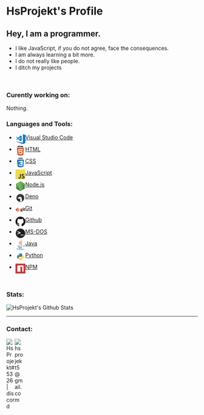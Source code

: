 # HsProjekt's Profile

## Hey, I am a programmer.
- I like JavaScript, if you do not agree, face the consequences.
- I am always learning a bit more.
- I do not really like people.
- I ditch my projects
<br />

### Curently working on:
Nothing.
<br />

### Languages and Tools:

- [<img align="left" alt="Visual Studio Code" width="26px" src="https://raw.githubusercontent.com/github/explore/80688e429a7d4ef2fca1e82350fe8e3517d3494d/topics/visual-studio-code/visual-studio-code.png" /> Visual Studio Code](https://code.visualstudio.com/docs/languages/java)

- [<img align="left" alt="HTML5" width="26px" src="https://raw.githubusercontent.com/github/explore/80688e429a7d4ef2fca1e82350fe8e3517d3494d/topics/html/html.png" /> HTML](https://developer.mozilla.org/en-US/docs/Web/HTML)

- [<img align="left" alt="CSS3" width="26px" src="https://raw.githubusercontent.com/github/explore/80688e429a7d4ef2fca1e82350fe8e3517d3494d/topics/css/css.png" /> CSS](https://developer.mozilla.org/en-US/docs/Web/CSS)

- [<img align="left" alt="JavaScript" width="26px" src="https://raw.githubusercontent.com/github/explore/80688e429a7d4ef2fca1e82350fe8e3517d3494d/topics/javascript/javascript.png" /> JavaScript](https://developer.mozilla.org/en-US/docs/Web/JavaScript)

- [<img align="left" alt="Node.js" width="26px" src="https://raw.githubusercontent.com/github/explore/80688e429a7d4ef2fca1e82350fe8e3517d3494d/topics/nodejs/nodejs.png" /> Node.js](https://nodejs.org/en/)

- [<img align="left" alt="Deno" width="26px" src="https://raw.githubusercontent.com/github/explore/361e2821e2dea67711cde99c9c40ed357061cf27/topics/deno/deno.png" /> Deno](https://deno.land/)

- [<img align="left" alt="Git" width="26px" src="https://raw.githubusercontent.com/github/explore/80688e429a7d4ef2fca1e82350fe8e3517d3494d/topics/git/git.png" /> Git](https://git-scm.com/)

- [<img align="left" alt="GitHub" width="26px" src="https://raw.githubusercontent.com/github/explore/78df643247d429f6cc873026c0622819ad797942/topics/github/github.png" /> Github](https://github.com/wamuM)

- [<img align="left" alt="MS-DOS bach" width="26px" src="https://raw.githubusercontent.com/github/explore/80688e429a7d4ef2fca1e82350fe8e3517d3494d/topics/terminal/terminal.png" /> MS-DOS](https://en.wikipedia.org/wiki/MS-DOS)

- [<img align="left" alt="Java" width="26px" src="https://raw.githubusercontent.com/github/explore/80688e429a7d4ef2fca1e82350fe8e3517d3494d/topics/java/java.png" /> Java](https://www.java.com/en/)

- [<img align="left" alt="Pyhton" width="26px" src="https://raw.githubusercontent.com/github/explore/80688e429a7d4ef2fca1e82350fe8e3517d3494d/topics/python/python.png" /> Python](https://www.python.org/)

- [<img align="left" alt="NPM" width="26px" src="https://raw.githubusercontent.com/github/explore/80688e429a7d4ef2fca1e82350fe8e3517d3494d/topics/npm/npm.png" /> NPM](https://www.npmjs.com/~wamu_m)

<br />

### Stats:

<img display="block" alt="HsProjekt's Github Stats" src="https://github-readme-stats.codestackr.vercel.app/api?username=HsProjekt&show_icons=true" />
<br />

---

### Contact:
[<img align="left" alt="HsProjekt#5326 | discord" width="22px" src="https://cdn.jsdelivr.net/npm/simple-icons@v3/icons/discord.svg" />][discord]
[<img align="left" alt="hsprojekt5@gmail.com" width="22px" src="https://cdn.jsdelivr.net/npm/simple-icons@v3/icons/gmail.svg" />][mail]


[discord]: https://discord.gg/2cWxrCe
[mail]: mailto:hsprojekt5m@gmail.com
